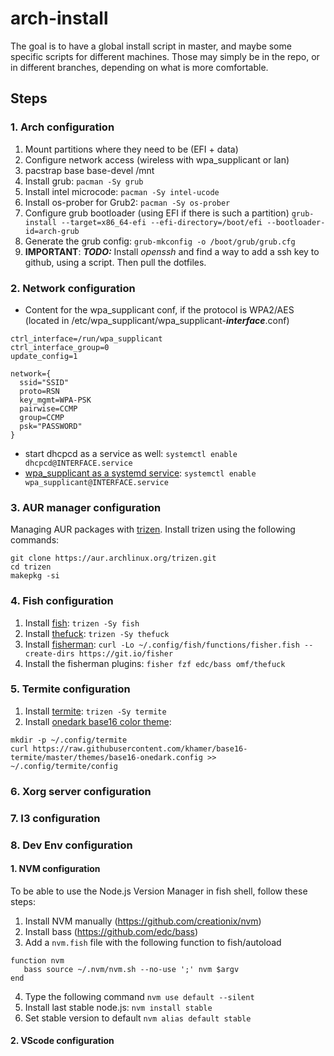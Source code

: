 # arch-install
The goal is to have a global install script in master, and maybe some specific scripts for different machines. Those may simply be in the repo, or in different branches, depending on what is more comfortable.
## Steps
### 1. Arch configuration
1. Mount partitions where they need to be (EFI + data)
2. Configure network access (wireless with wpa_supplicant or lan)
3. pacstrap base base-devel /mnt
4. Install grub:
`pacman -Sy grub`
5. Install intel microcode:
`pacman -Sy intel-ucode`
6. Install os-prober for Grub2:
`pacman -Sy os-prober`
7. Configure grub bootloader (using EFI if there is such a partition)
`grub-install --target=x86_64-efi --efi-directory=/boot/efi --bootloader-id=arch-grub`
8. Generate the grub config:
`grub-mkconfig -o /boot/grub/grub.cfg`
9. **IMPORTANT**: ***TODO:*** Install *openssh* and find a way to add a ssh key to github, using a script. Then pull the dotfiles.
### 2. Network configuration
* Content for the wpa_supplicant conf, if the protocol is WPA2/AES (located in /etc/wpa_supplicant/wpa_supplicant-***interface***.conf)
```
ctrl_interface=/run/wpa_supplicant                                                
ctrl_interface_group=0                                                            
update_config=1                                                                   
                                                                               
network={                                                                         
  ssid="SSID"                                                         
  proto=RSN                                                                     
  key_mgmt=WPA-PSK                                                              
  pairwise=CCMP                                                                 
  group=CCMP                                                                    
  psk="PASSWORD"                                   
}                                                                                                               
```
* start dhcpcd as a service as well:
`systemctl enable dhcpcd@INTERFACE.service`
* [wpa_supplicant as a systemd service](https://www.ianweatherhogg.com/tech/2015-08-05-creating-systemd-wpa_supplicant-instance.html):
`systemctl enable wpa_supplicant@INTERFACE.service`
### 3. AUR manager configuration
Managing AUR packages with [trizen](https://github.com/trizen/trizen).
Install trizen using the following commands:
```
git clone https://aur.archlinux.org/trizen.git
cd trizen
makepkg -si
```
### 4. Fish configuration
1. Install [fish](https://github.com/fish-shell/fish-shell):
`trizen -Sy fish`
2. Install [thefuck](https://github.com/nvbn/thefuck):
`trizen -Sy thefuck`
3. Install [fisherman](https://github.com/fisherman/fisherman):
`curl -Lo ~/.config/fish/functions/fisher.fish --create-dirs https://git.io/fisher`
4. Install the fisherman plugins:
`fisher fzf edc/bass omf/thefuck`
### 5. Termite configuration
1. Install [termite](https://github.com/thestinger/termite):
`trizen -Sy termite`
2. Install [onedark base16 color theme](https://github.com/khamer/base16-termite/blob/master/themes/base16-onedark.config):
```
mkdir -p ~/.config/termite
curl https://raw.githubusercontent.com/khamer/base16-termite/master/themes/base16-onedark.config >> ~/.config/termite/config
```
### 6. Xorg server configuration
### 7. I3 configuration
### 8. Dev Env configuration
#### 1. NVM configuration
To be able to use the Node.js Version Manager in fish shell, follow these steps:
1. Install NVM manually (https://github.com/creationix/nvm)
2. Install bass (https://github.com/edc/bass)
3. Add a `nvm.fish` file with the following function to fish/autoload
```
function nvm
   bass source ~/.nvm/nvm.sh --no-use ';' nvm $argv
end
```
4. Type the following command `nvm use default --silent`
5. Install last stable node.js:
`nvm install stable`
6. Set stable version to default
`nvm alias default stable`
#### 2. VScode configuration
